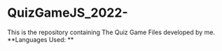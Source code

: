# QuizGameJS_2022-
This is the repository containing The Quiz Game Files developed by me.
**Languages Used: **
